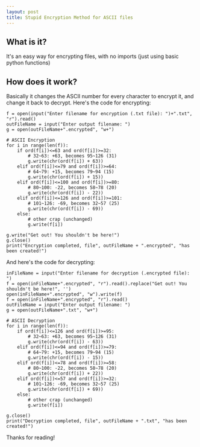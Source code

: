 ```yaml
---
layout: post
title: Stupid Encryption Method for ASCII files
---
```


## What is it?
It's an easy way for encrypting files, with no imports (just using basic python functions)

## How does it work?

Basically it changes the ASCII number for every character to encrypt it, and change it back to decrypt. Here's the code for encrypting:

```
f = open(input("Enter filename for encryption (.txt file): ")+".txt", "r").read()
outFileName = input("Enter output filename: ")
g = open(outFileName+".encrypted", "w+")

# ASCII Encryption
for i in range(len(f)):
    if ord(f[i])<=63 and ord(f[i])>=32:
        # 32~63: +63, becomes 95~126 (31)
        g.write(chr(ord(f[i]) + 63))
    elif ord(f[i])<=79 and ord(f[i])>=64:
        # 64~79: +15, becomes 79~94 (15)
        g.write(chr(ord(f[i]) + 15))
    elif ord(f[i])<=100 and ord(f[i])>=80:
        # 80~100: -22, becomes 58~78 (20)
        g.write(chr(ord(f[i]) - 22))
    elif ord(f[i])<=126 and ord(f[i])>=101:
        # 101~126: -69, becomes 32~57 (25)
        g.write(chr(ord(f[i]) - 69))
    else:
        # other crap (unchanged)
        g.write(f[i])

g.write("Get out! You shouldn't be here!")
g.close()
print("Encryption completed, file", outFileName + ".encrypted", "has been created!")

```
And here's the code for decrypting:
```
inFileName = input("Enter filename for decryption (.encrypted file): ")
f = open(inFileName+".encrypted", "r").read().replace("Get out! You shouldn't be here!", '')
open(inFileName+".encrypted", "w").write(f)
f = open(inFileName+".encrypted", "r").read()
outFileName = input("Enter output filename: ")
g = open(outFileName+".txt", "w+")

# ASCII Decryption
for i in range(len(f)):
    if ord(f[i])<=126 and ord(f[i])>=95:
        # 32~63: +63, becomes 95~126 (31)
        g.write(chr(ord(f[i]) - 63))
    elif ord(f[i])<=94 and ord(f[i])>=79:
        # 64~79: +15, becomes 79~94 (15)
        g.write(chr(ord(f[i]) - 15))
    elif ord(f[i])<=78 and ord(f[i])>=58:
        # 80~100: -22, becomes 58~78 (20)
        g.write(chr(ord(f[i]) + 22))
    elif ord(f[i])<=57 and ord(f[i])>=32:
        # 101~126: -69, becomes 32~57 (25)
        g.write(chr(ord(f[i]) + 69))
    else:
        # other crap (unchanged)
        g.write(f[i])

g.close()
print("Decryption completed, file", outFileName + ".txt", "has been created!")

```

Thanks for reading!
